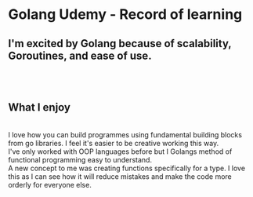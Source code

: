 <h1>Golang Udemy - Record of learning</h1>
<h2>I'm excited by Golang because of scalability, Goroutines, and ease of use.</h2>
<br/>
<br/>
<h2>What I enjoy</h2>
<br/>
I love how you can build programmes using fundamental building blocks from go libraries. I feel it's easier to be creative working this way.<br/>
I've only worked with OOP languages before but I Golangs method of functional programming easy to understand.<br/>
A new concept to me was creating functions specifically for a type. I love this as I can see how it will reduce mistakes and make the code more orderly for everyone else.
